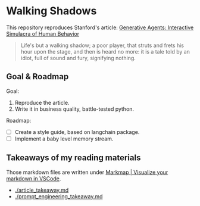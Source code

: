 # Walking Shadows

This repository reproduces Stanford's article:
[Generative Agents: Interactive Simulacra of Human Behavior](https://arxiv.org/abs/2304.03442)

> Life's but a walking shadow; a poor player,
> that struts and frets his hour upon the stage,
> and then is heard no more:
> it is a tale told by an idiot, full of sound and fury,
> signifying nothing.

## Goal & Roadmap

Goal:

1. Reproduce the article.
2. Write it in business quality, battle-tested python.

Roadmap:

- [ ] Create a style guide, based on langchain package.
- [ ] Implement a baby level memory stream.

## Takeaways of my reading materials

Those markdown files are written under [Markmap | Visualize your markdown in VSCode](https://marketplace.visualstudio.com/items?itemName=gera2ld.markmap-vscode).

- [./article_takeaway.md](./article_takeaway.md)
- [./prompt_engineering_takeaway.md](./prompt_engineering_takeaway.md)
